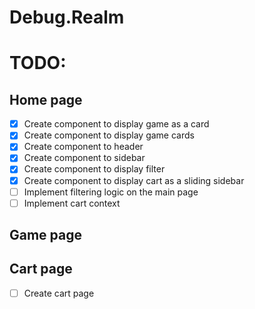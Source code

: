 # Debug.Realm

# TODO:

## Home page

- [x] Create component to display game as a card
- [x] Create component to display game cards
- [x] Create component to header
- [x] Create component to sidebar
- [x] Create component to display filter
- [x] Create component to display cart as a sliding sidebar
- [ ] Implement filtering logic on the main page
- [ ] Implement cart context

## Game page

## Cart page

- [ ] Create cart page
